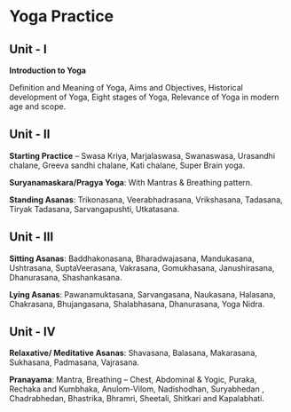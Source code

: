 # Yoga Practice

## Unit - I

**Introduction to Yoga**

Definition and Meaning of Yoga, Aims and Objectives, Historical development of Yoga, Eight stages of Yoga, Relevance of Yoga in modern age and scope.

## Unit - II

**Starting Practice** – Swasa Kriya, Marjalaswasa, Swanaswasa, Urasandhi chalane, Greeva sandhi chalane, Kati chalane, Super Brain yoga.

**Suryanamaskara/Pragya Yoga**: With Mantras & Breathing pattern.

**Standing Asanas**: Trikonasana, Veerabhadrasana, Vrikshasana, Tadasana, Tiryak Tadasana, Sarvangapushti, Utkatasana.

## Unit - III

**Sitting Asanas**: Baddhakonasana, Bharadwajasana, Mandukasana, Ushtrasana, SuptaVeerasana, Vakrasana, Gomukhasana, Janushirasana, Dhanurasana, Shashankasana.

**Lying Asanas**: Pawanamuktasana, Sarvangasana, Naukasana, Halasana, Chakrasana, Bhujangasana, Shalabhasana, Dhanurasana, Yoga Nidra.

## Unit - IV

**Relaxative/ Meditative Asanas**: Shavasana, Balasana, Makarasana, Sukhasana, Padmasana, Vajrasana.

**Pranayama**: Mantra, Breathing – Chest, Abdominal & Yogic, Puraka, Rechaka and Kumbhaka, Anulom-Vilom, Nadishodhan, Suryabhedan , Chadrabhedan, Bhastrika, Bhramri, Sheetali, Shitkari and Kapalabhati.
